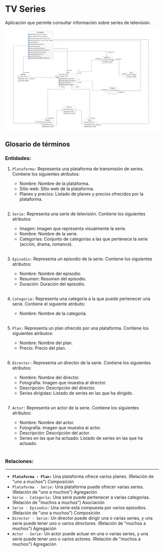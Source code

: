 # TV Series

   Aplicación que permite consultar información sobre series de televisión.

   ![Diagrama](./resources/Diagrama.png)

## Glosario de términos

### Entidades:



1. `Plataforma:` Representa una plataforma de transmisión de series. Contiene los siguientes atributos:

   + Nombre: Nombre de la plataforma.
   + Sitio web: Sitio web de la plataforma.
   + Planes y precios: Listado de planes y precios ofrecidos por la plataforma.

   <br>

2. `Serie:` Representa una serie de televisión. Contiene los siguientes atributos:

   + Imagen: Imagen que representa visualmente la serie.
   + Nombre: Nombre de la serie.
   + Categorías: Conjunto de categorías a las que pertenece la serie (acción, drama, romance).

   <br>
   
3. `Episodio:` Representa un episodio de la serie. Contiene los siguientes atributos:

   + Nombre: Nombre del episodio.
   + Resumen: Resumen del episodio.
   + Duración: Duración del episodio.

   <br>

4. `Categoria:` Representa una categoría a la que puede pertenecer una serie. Contiene el siguiente atributo:

   + Nombre: Nombre de la categoría.

   <br>

5. `Plan:` Representa un plan ofrecido por una plataforma. Contiene los siguientes atributos:

   + Nombre: Nombre del plan.
   + Precio: Precio del plan.

   <br>

6. `Director:` Representa un director de la serie. Contiene los siguientes atributos:

   + Nombre: Nombre del director.
   + Fotografía: Imagen que muestra al director.
   + Descripción: Descripción del director.
   + Series dirigidas: Listado de series en las que ha dirigido.

   <br>

7. `Actor:` Representa un actor de la serie. Contiene los siguientes atributos:

   + Nombre: Nombre del actor.
   + Fotografía: Imagen que muestra al actor.
   + Descripción: Descripción del actor.
   + Series en las que ha actuado: Listado de series en las que ha actuado.

   <br>

### Relaciones:

---

+ **`Plataforma - Plan:`** Una plataforma ofrece varios planes. (Relación de "uno a muchos") Composición
+ `Plataforma - Serie:` Una plataforma puede ofrecer varias series. (Relación de "uno a muchos") Agregación
+ `Serie - Categoría:` Una serie puede pertenecer a varias categorías. (Relación de "muchos a muchos") Asociación
+ `Serie - Episodio:` Una serie está compuesta por varios episodios. (Relación de "uno a muchos") Composición
+ `Director - Serie:` Un director puede dirigir una o varias series, y una serie puede tener uno o varios directores. (Relación de "muchos a muchos") Agregación
+ `Actor - Serie:` Un actor puede actuar en una o varias series, y una serie puede tener uno o varios actores. (Relación de "muchos a muchos") Agregación

